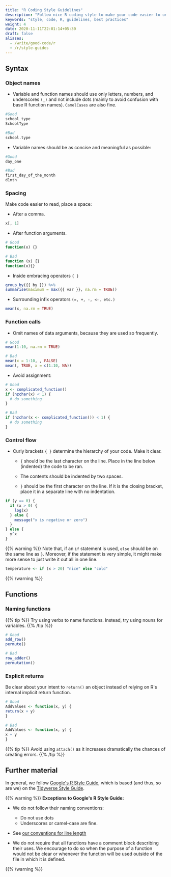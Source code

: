 ```yaml
---
title: "R Coding Style Guidelines"
description: "Follow nice R coding style to make your code easier to understand and easier to the eye."
keywords: "style, code, R, guidelines, best practices"
weight: 4
date: 2020-11-11T22:01:14+05:30
draft: false
aliases:
  - /write/good-code/r
  - /r/style-guides
---
```

## Syntax

### Object names
- Variable and function names should use only letters, numbers, and underscores `(_)` and not include dots (mainly to avoid confusion with base R function names).  `CamelCases` are also fine.

 ```R
 #Good
 school_type
 SchoolType

 #Bad
 school.type
 ```
- Variable names should be as concise and meaningful as possible:

```R
#Good
day_one

#Bad
first_day_of_the_month
d1mth
```

### Spacing

Make code easier to read, place a space:

  - After a comma.

  ```R
  x[, 1]
  ```

  - After function arguments.

  ```R
  # Good
  function(x) {}

  # Bad
  function (x) {}
  function(x){}
  ```

  - Inside embracing operators `{ }`

  ```R
  group_by({{ by }}) %>%
  summarise(maximum = max({{ var }}, na.rm = TRUE))
  ```

  - Surrounding infix operators `(=, +, -, <-, etc.)`

  ```R
  mean(x, na.rm = TRUE)
  ```

### Function calls

- Omit names of data arguments, because they are used so frequently.
```R
# Good
mean(1:10, na.rm = TRUE)

# Bad
mean(x = 1:10, , FALSE)
mean(, TRUE, x = c(1:10, NA))
```

- Avoid assignment:

```R
# Good
x <- complicated_function()
if (nzchar(x) < 1) {
  # do something
}

# Bad
if (nzchar(x <- complicated_function()) < 1) {
  # do something
}
```
### Control flow

- Curly brackets `{ }` determine the hierarchy of your code. Make it clear.

  - `{` should be the last character on the line. Place in the line below (indented) the code to be ran.

  - The contents should be indented by two spaces.

  - `}` should be the first character on the line. If it is the closing bracket, place it in a separate line with no indentation.

```R
if (y == 0) {
  if (x > 0) {
    log(x)
  } else {
    message("x is negative or zero")
  }
} else {
  y^x
}
```
{{% warning %}}
Note that, if an `if` statement is used, `else` should be on the same line as `}`. Moreover, if the statement is very simple, it might make more sense to just write it out all in one line.
```R
temperature <- if (x > 20) "nice" else "cold"
```
{{% /warning %}}


## Functions

### Naming functions
{{% tip %}}
  Try using verbs to name functions. Instead, try using nouns for variables.
{{% /tip %}}
```R
# Good
add_row()
permute()

# Bad
row_adder()
permutation()
```
### Explicit returns
Be clear about your intent to `return()` an object instead of relying on R's internal implicit return function.

```R
# Good
AddValues <- function(x, y) {
return(x + y)
}

# Bad
AddValues <- function(x, y) {
x + y
}
````
{{% tip %}}
  Avoid using `attach()` as it increases dramatically the chances of creating errors.
{{% /tip %}}

## Further material

In general, we follow [Google's R Style Guide](https://google.github.io/styleguide/Rguide.xml), which is based (and thus, so are we) on the [Tidyverse Style Guide](https://style.tidyverse.org/).

{{% warning %}}
**Exceptions to Google's R Style Guide:**

* We do not follow their naming conventions:
  * Do not use dots
  * Underscores or camel-case are fine.

* See [our conventions for line length](https://tilburgsciencehub.com/topics/develop-your-research-skills/tips/principles-good-coding/)

* We do not require that all functions have a comment block describing their uses. We encourage to do so when the purpose of a function would not be clear or whenever the function will be used outside of the file in which it is defined.

{{% /warning %}}
